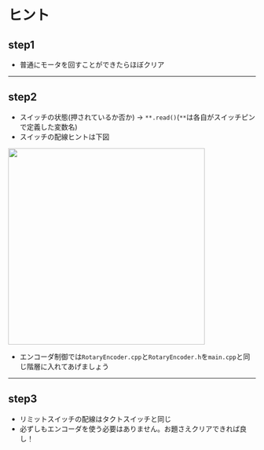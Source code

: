 # ヒント

## step1
- 普通にモータを回すことができたらほぼクリア

---

## step2
- スイッチの状態(押されているか否か) -> `**.read()`(`**`は各自がスイッチピンで定義した変数名)
- スイッチの配線ヒントは下図  
<img src="https://user-images.githubusercontent.com/74349349/232308521-3a6d986f-611b-420f-9e4b-115a11697842.png" width="400">

- エンコーダ制御では`RotaryEncoder.cpp`と`RotaryEncoder.h`を`main.cpp`と同じ階層に入れてあげましょう

---

## step3
- リミットスイッチの配線はタクトスイッチと同じ
- 必ずしもエンコーダを使う必要はありません。お題さえクリアできれば良し！
